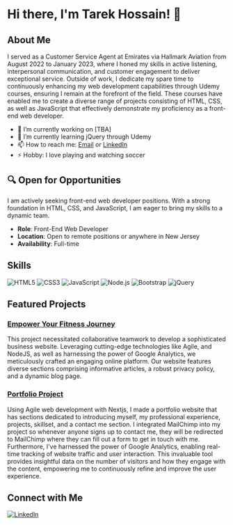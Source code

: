 # Hi there, I'm Tarek Hossain! 👋

## About Me
I served as a Customer Service Agent at Emirates via Hallmark Aviation from August 2022 to January 2023, where I honed my skills in active listening, interpersonal communication, and customer engagement to deliver exceptional service. Outside of work, I dedicate my spare time to continuously enhancing my web development capabilities through Udemy courses, ensuring I remain at the forefront of the field. These courses have enabled me to create a diverse range of projects consisting of HTML, CSS, as well as JavaScript that effectively demonstrate my proficiency as a front-end web developer.

- 🔭 I’m currently working on [TBA]
- 🌱 I’m currently learning jQuery through Udemy
- 📫 How to reach me: [Email](mailto:tarekh122@gmail.com) or [LinkedIn](https://www.linkedin.com/in/tarek-hossain-95b573254/)
- ⚡ Hobby: I love playing and watching soccer 

## 🔍 Open for Opportunities
I am actively seeking front-end web developer positions. With a strong foundation in HTML, CSS, and JavaScript, I am eager to bring my skills to a dynamic team.

- **Role**: Front-End Web Developer
- **Location**: Open to remote positions or anywhere in New Jersey
- **Availability**: Full-time
  
## Skills
![HTML5](https://img.shields.io/badge/HTML5-E34F26?style=for-the-badge&logo=html5&logoColor=white)
![CSS3](https://img.shields.io/badge/CSS3-1572B6?style=for-the-badge&logo=css3&logoColor=white)
![JavaScript](https://img.shields.io/badge/JavaScript-F7DF1E?style=for-the-badge&logo=javascript&logoColor=black)
![Node.js](https://img.shields.io/badge/Node.js-339933?style=for-the-badge&logo=node-dot-js&logoColor=white)
![Bootstrap](https://img.shields.io/badge/Bootstrap-563D7C?style=for-the-badge&logo=bootstrap&logoColor=white)
![jQuery](https://img.shields.io/badge/jQuery-0769AD?style=for-the-badge&logo=jquery&logoColor=white)

## Featured Projects
### [Empower Your Fitness Journey](https://group-f-final-project.vercel.app/)
This project necessitated collaborative teamwork to develop a sophisticated business website. Leveraging cutting-edge technologies like Agile, and NodeJS, as well as harnessing the power of Google Analytics, we meticulously crafted an engaging online platform. Our website features diverse sections comprising informative articles, a robust privacy policy, and a dynamic blog page.

### [Portfolio Project](https://github.com/Tarek514/webdev1_final_individual)
Using Agile web development with Nextjs, I made a portfolio website that has sections dedicated to introducing myself, my professional experience, projects, skillset, and a contact me section. I integrated MailChimp into my project so whenever anyone signs up to contact me, they will be redirected to MailChimp where they can fill out a form to get in touch with me. Furthermore, I've harnessed the power of Google Analytics, enabling real-time tracking of website traffic and user interaction. This invaluable tool provides insightful data on the number of visitors and how they engage with the content, empowering me to continuously refine and improve the user experience.

## Connect with Me
[![LinkedIn](https://img.shields.io/badge/LinkedIn-0077B5?style=for-the-badge&logo=linkedin&logoColor=white)](https://www.linkedin.com/in/tarek-hossain-95b573254/)
